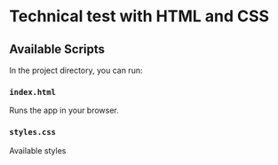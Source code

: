 # Technical test with HTML and CSS

## Available Scripts

In the project directory, you can run:

### `index.html`

Runs the app in your browser.

### `styles.css`

Available styles